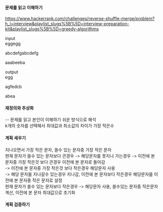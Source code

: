 #### 문제를 읽고 이해하기
https://www.hackerrank.com/challenges/reverse-shuffle-merge/problem?h_l=interview&playlist_slugs%5B%5D=interview-preparation-kit&playlist_slugs%5B%5D=greedy-algorithms

input</br>
eggegg

abcdefgabcdefg

aaabeeba


output</br>
egg

agfedcb

abea
 
#### 재정의와 추상화<br>
-- 문제를 읽고 본인이 이해하기 쉬운 방식으로 해석<br>
k개의 숫자를 선택해서 최대값과 최소값의 차이가 가장 작은수

#### 계획 세우기<br>
지나오면서 가장 작은 문자, 쓸수 있는 문자중 가장 작은 문자<br>
현재 문자가 쓸수 있는 문자보다 큰경우 -> 해당문자를 못지나 가는경우 -> 이전에 본 문자중 가장 작은것 보다 큰경우 이전에 본 문자로 돌아감<br>
											-> 이전에 본 문자중 가장 작은것 보다 작은경우 해당문자 사용<br>
						-> 해당 문자를 지나갈수 있는경우 지나감, 이전에 본 문자보다 작은경우 해당문자를 이전에 본 문자중 작은 문자로 설정<br>
현재 문자가 쓸수 있는 문자보다 작은경우 -> 해당문자 사용, 쓸수있는 문자중 작은문자 계산, 이전에 본 문자 최대값으로 초기화<br>


#### 계획 검증하기
